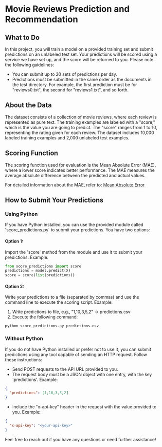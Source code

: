 # Movie Reviews Prediction and Recommendation

## What to Do

In this project, you will train a model on a provided training set and submit predictions on an unlabeled test set. Your predictions will be scored using a service we have set up, and the score will be returned to you. Please note the following guidelines:

- You can submit up to 20 sets of predictions per day.
- Predictions must be submitted in the same order as the documents in the test directory. For example, the first prediction must be for "reviews0.txt", the second for "reviews1.txt", and so forth.

## About the Data

The dataset consists of a collection of movie reviews, where each review is represented as pure text. The training examples are labeled with a "score," which is the value you are going to predict. The "score" ranges from 1 to 10, representing the rating given for each review. The dataset includes 10,000 labeled training examples and 2,000 unlabeled test examples.

## Scoring Function

The scoring function used for evaluation is the Mean Absolute Error (MAE), where a lower score indicates better performance. The MAE measures the average absolute difference between the predicted and actual values.

For detailed information about the MAE, refer to: [Mean Absolute Error](https://en.wikipedia.org/wiki/Mean_absolute_error)

## How to Submit Your Predictions

### Using Python

If you have Python installed, you can use the provided module called 'score_predictions.py' to submit your predictions. You have two options:

#### Option 1:

Import the 'score' method from the module and use it to submit your predictions. Example:

```python
from score_predictions import score
predictions = model.predict(X)
score = score(list(predictions))
```

#### Option 2:

Write your predictions to a file (separated by commas) and use the command line to execute the scoring script. Example:

1. Write predictions to file, e.g., "1,10,3,5,2" -> predictions.csv
2. Execute the following command:

```bash
python score_predictions.py predictions.csv
```

### Without Python

If you do not have Python installed or prefer not to use it, you can submit predictions using any tool capable of sending an HTTP request. Follow these instructions:

- Send POST requests to the API URL provided to you.
- The request body must be a JSON object with one entry, with the key 'predictions'. Example:

```json
{
  "predictions": [1,10,3,5,2]
}
```

- Include the "x-api-key" header in the request with the value provided to you. Example:

```json
{
  "x-api-key": "<your-api-key>"
}
```

Feel free to reach out if you have any questions or need further assistance!
